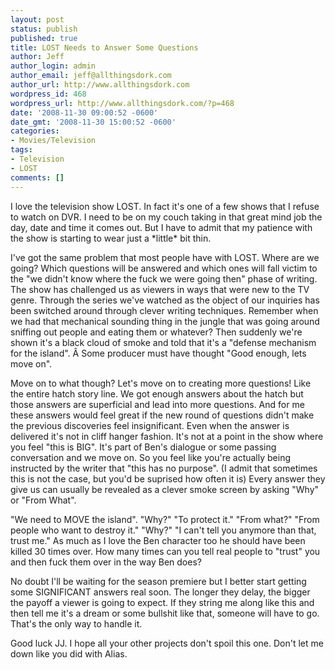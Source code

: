```yaml
---
layout: post
status: publish
published: true
title: LOST Needs to Answer Some Questions
author: Jeff
author_login: admin
author_email: jeff@allthingsdork.com
author_url: http://www.allthingsdork.com
wordpress_id: 468
wordpress_url: http://www.allthingsdork.com/?p=468
date: '2008-11-30 09:00:52 -0600'
date_gmt: '2008-11-30 15:00:52 -0600'
categories:
- Movies/Television
tags:
- Television
- LOST
comments: []
---
```

<p>I love the television show LOST. In fact it's one of a few shows that I refuse to watch on DVR. I need to be on my couch taking in that great mind job the day, date and time it comes out. But I have to admit that my patience with the show is starting to wear just a *little* bit thin.</p>
<p>I've got the same problem that most people have with LOST. Where are we going? Which questions will be answered and which ones will fall victim to the "we didn't know where the fuck we were going then" phase of writing. The show has challenged us as viewers in ways that were new to the TV genre. Through the series we've watched as the object of our inquiries has been switched around through clever writing techniques. Remember when we had that mechanical sounding thing in the jungle that was going around sniffing out people and eating them or whatever? Then suddenly we're shown it's a black cloud of smoke and told that it's a "defense mechanism for the island". &Acirc;&nbsp;Some producer must have thought "Good enough, lets move on".</p>
<p>Move on to what though? Let's move on to creating more questions! Like the entire hatch story line. We got enough answers about the hatch but those answers are superficial and lead into more questions. And for me these answers would feel great if the new round of questions didn't make the previous discoveries feel insignificant. Even when the answer is delivered it's not in cliff hanger fashion. It's not at a point in the show where you feel "this is BIG". It's part of Ben's dialogue or some passing conversation and we move on. So you feel like you're actually being instructed by the writer that "this has no purpose". (I admit that sometimes this is not the case, but you'd be suprised how often it is) Every answer they give us can usually be revealed as a clever smoke screen by asking "Why" or "From What".</p>
<p>"We need to MOVE the island". "Why?" "To protect it." "From what?" "From people who want to destroy it." "Why?" "I can't tell you anymore than that, trust me." As much as I love the Ben character too he should have been killed 30 times over. How many times can you tell real people to "trust" you and then fuck them over in the way Ben does?</p>
<p>No doubt I'll be waiting for the season premiere but I better start getting some SIGNIFICANT answers real soon. The longer they delay, the bigger the payoff a viewer is going to expect. If they string me along like this and then tell me it's a dream or some bullshit like that, someone will have to go. That's the only way to handle it.</p>
<p>Good luck JJ. I hope all your other projects don't spoil this one. Don't let me down like you did with Alias.</p>
